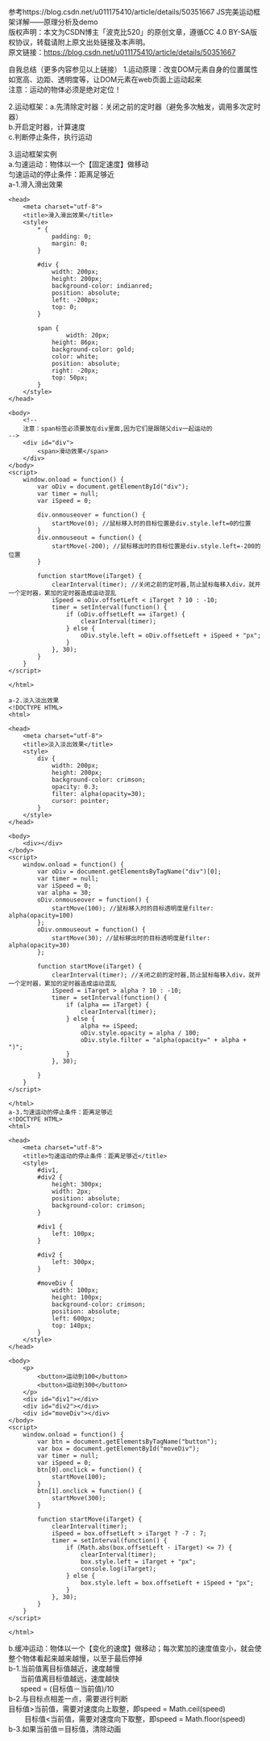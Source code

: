参考https://blog.csdn.net/u011175410/article/details/50351667  JS完美运动框架详解——原理分析及demo  
版权声明：本文为CSDN博主「波克比520」的原创文章，遵循CC 4.0 BY-SA版权协议，转载请附上原文出处链接及本声明。  
原文链接：https://blog.csdn.net/u011175410/article/details/50351667  

自我总结（更多内容参见以上链接）
1.运动原理：改变DOM元素自身的位置属性如宽高、边距、透明度等，让DOM元素在web页面上运动起来  
  注意：运动的物体必须是绝对定位！  
    
2.运动框架：a.先清除定时器：关闭之前的定时器（避免多次触发，调用多次定时器）  
           b.开启定时器，计算速度  
           c.判断停止条件，执行运动  
             
3.运动框架实例  
  a.匀速运动：物体以一个【固定速度】做移动  
    匀速运动的停止条件：距离足够近  
    a-1.滑入滑出效果  
    <!DOCTYPE HTML>
    <html>
    
    <head>
        <meta charset="utf-8">
        <title>滑入滑出效果</title>
        <style>
            * {
                padding: 0;
                margin: 0;
            }
            
            #div {
                width: 200px;
                height: 200px;
                background-color: indianred;
                position: absolute;
                left: -200px;
                top: 0;
            }
            
            span {
                    width: 20px;
                height: 86px;
                background-color: gold;
                color: white;
                position: absolute;
                right: -20px;
                top: 50px;
            }
        </style>
    </head>
    
    <body>
        <!--   
        注意：span标签必须要放在div里面,因为它们是跟随父div一起运动的
    -->
        <div id="div">
            <span>滑动效果</span>
        </div>
    </body>
    <script>
        window.onload = function() {
            var oDiv = document.getElementById("div");
            var timer = null;
            var iSpeed = 0;
    
            div.onmouseover = function() {
                startMove(0); //鼠标移入时的目标位置是div.style.left=0的位置
            }
            div.onmouseout = function() {
                startMove(-200); //鼠标移出时的目标位置是div.style.left=-200的位置
            }
    
            function startMove(iTarget) {
                clearInterval(timer); //关闭之前的定时器,防止鼠标每移入div，就开一个定时器，累加的定时器造成运动混乱
                iSpeed = oDiv.offsetLeft < iTarget ? 10 : -10;
                timer = setInterval(function() {
                    if (oDiv.offsetLeft == iTarget) {
                        clearInterval(timer);
                    } else {
                        oDiv.style.left = oDiv.offsetLeft + iSpeed + "px";
                    }
                }, 30);
            }
        }
    </script>
    
    </html>
        
    a-2.淡入淡出效果  
    <!DOCTYPE HTML>
    <html>
    
    <head>
        <meta charset="utf-8">
        <title>淡入淡出效果</title>
        <style>
            div {
                width: 200px;
                height: 200px;
                background-color: crimson;
                opacity: 0.3;
                filter: alpha(opacity=30);
                cursor: pointer;
            }
        </style>
    </head>
    
    <body>
        <div></div>
    </body>
    <script>
        window.onload = function() {
            var oDiv = document.getElementsByTagName("div")[0];
            var timer = null;
            var iSpeed = 0;
            var alpha = 30;
            oDiv.onmouseover = function() {
                startMove(100); //鼠标移入时的目标透明度是filter: alpha(opacity=100)
            };
            oDiv.onmouseout = function() {
                startMove(30); //鼠标移出时的目标透明度是filter: alpha(opacity=30)
            };
    
            function startMove(iTarget) {
                clearInterval(timer); //关闭之前的定时器,防止鼠标每移入div，就开一个定时器，累加的定时器造成运动混乱
                iSpeed = iTarget > alpha ? 10 : -10;
                timer = setInterval(function() {
                    if (alpha == iTarget) {
                        clearInterval(timer);
                    } else {
                        alpha += iSpeed;
                        oDiv.style.opacity = alpha / 100;
                        oDiv.style.filter = "alpha(opacity=" + alpha + ")";
                    }
                }, 30);
    
            }
        }
    </script>
    
    </html>
    a-3.匀速运动的停止条件：距离足够近
    <!DOCTYPE HTML>
    <html>
    
    <head>
        <meta charset="utf-8">
        <title>匀速运动的停止条件：距离足够近</title>
        <style>
            #div1,
            #div2 {
                height: 300px;
                width: 2px;
                position: absolute;
                background-color: crimson;
            }
            
            #div1 {
                left: 100px;
            }
            
            #div2 {
                left: 300px;
            }
            
            #moveDiv {
                width: 100px;
                height: 100px;
                background-color: crimson;
                position: absolute;
                left: 600px;
                top: 140px;
            }
        </style>
    </head>
    
    <body>
        <p>
            <button>运动到100</button>
            <button>运动到300</button>
        </p>
        <div id="div1"></div>
        <div id="div2"></div>
        <div id="moveDiv"></div>
    </body>
    <script>
        window.onload = function() {
            var btn = document.getElementsByTagName("button");
            var box = document.getElementById("moveDiv");
            var timer = null;
            var iSpeed = 0;
            btn[0].onclick = function() {
                startMove(100);
            }
            btn[1].onclick = function() {
                startMove(300);
            }
    
            function startMove(iTarget) {
                clearInterval(timer);
                iSpeed = box.offsetLeft > iTarget ? -7 : 7;
                timer = setInterval(function() {
                    if (Math.abs(box.offsetLeft - iTarget) <= 7) {
                        clearInterval(timer);
                        box.style.left = iTarget + "px";
                        console.log(iTarget);
                    } else {
                        box.style.left = box.offsetLeft + iSpeed + "px";
                    }
                }, 30);
            }
        }
    </script>
    
    </html>  
  b.缓冲运动：物体以一个【变化的速度】做移动；每次累加的速度值变小，就会使整个物体看起来越来越慢，以至于最后停掉  
  b-1.当前值离目标值越近，速度越慢  
      当前值离目标值越远，速度越快  
      speed = (目标值－当前值)/10  
  b-2.与目标点相差一点，需要进行判断  
      目标值>当前值，需要对速度向上取整，即speed = Math.ceil(speed)  
　　  目标值<当前值，需要对速度向下取整，即speed = Math.floor(speed)  
  b-3.如果当前值＝目标值，清除动画  
  <!DOCTYPE HTML>
  <html>
  
  <head>
      <meta charset="utf-8">
      <title>缓冲运动</title>
      <style>
          #div1 {
              width: 2px;
              height: 300px;
              background-color: crimson;
              position: absolute;
              left: 100px;
          }
          
          #div2 {
              width: 150px;
              height: 150px;
              background-color: crimson;
              position: absolute;
              left: 500px;
              top: 120px;
          }
      </style>
  </head>
  
  <body>
      <p><button>缓冲运动到100</button></p>
      <div id="div1"></div>
      <div id="div2"></div>
  </body>
  <script>
      window.onload = function() {
          var btn = document.getElementsByTagName("button")[0];
          var box = document.getElementById("div2");
          var iSpeed = 0;
          var timer = null;
          btn.onclick = function() {
              startMove(100);
          };
  
          function startMove(iTarget) {
              clearInterval(timer);
              timer = setInterval(function() {
                  iSpeed = (iTarget - box.offsetLeft) / 10;
                  iSpeed = iSpeed > 0 ? Math.ceil(iSpeed) : Math.floor(iSpeed); // 但凡用到缓冲运动，一定要用到向上/向下取整！
                  if (iTarget == box.offsetLeft) {
                      clearInterval(timer);
                  } else {
                      box.style.left = box.offsetLeft + iSpeed + "px";
                  }
              }, 30);
          }
      };
  </script>
  
  </html>  
  
    
    


